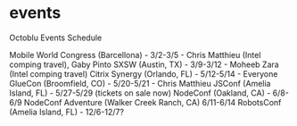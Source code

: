 # events
Octoblu Events Schedule

Mobile World Congress (Barcellona) - 3/2-3/5 - Chris Matthieu (Intel comping travel), Gaby Pinto
SXSW (Austin, TX) - 3/9-3/12 - Moheeb Zara (Intel comping travel)
Citrix Synergy (Orlando, FL) - 5/12-5/14 - Everyone
GlueCon (Broomfield, CO) - 5/20-5/21 - Chris Matthieu
JSConf (Amelia Island, FL) - 5/27-5/29 (tickets on sale now)
NodeConf (Oakland, CA) - 6/8-6/9
NodeConf Adventure (Walker Creek Ranch, CA) 6/11-6/14
RobotsConf (Amelia Island, FL) - 12/6-12/7?

